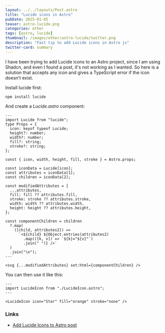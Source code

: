 ```yaml
---
layout: ../../layouts/Post.astro
title: "Lucide icons in Astro"
pubDate: 2025-01-05
teaser: astro-lucide.png
categories: other
tags: [astro, lucide]
thumbnail: /images/other/astro-lucide/twitter.png
description: "Fast tip to add Lucide icons in Astro js"
twitter-card: summary
---
```


I have been trying to add Lucide icons to an Astro project, since I am using Shadcn, and even I found a post, it's not working as I wanted. So here is a solution that accepts any icon and gives a TypeScript error if the icon doesn't exist.

Install lucide first:

`npm install lucide`

And create a _Lucide.astro_ component:

```astro
---
import Lucide from "lucide";
type Props = {
  icon: keyof typeof Lucide;
  height?: number;
  width?: number;
  fill?: string;
  stroke?: string;
};

const { icon, width, height, fill, stroke } = Astro.props;

const iconData = Lucide[icon];
const attributes = iconData[1];
const children = iconData[2];

const modifiedAttributes = {
  ...attributes,
  fill: fill ?? attributes.fill,
  stroke: stroke ?? attributes.stroke,
  width: width ?? attributes.width,
  height: height ?? attributes.height,
};

const componentChildren = children
  ?.map(
    ([child, attributes2]) =>
      `<${child} ${Object.entries(attributes2)
        .map(([k, v]) => `${k}="${v}"`)
        .join(" ")} />`
  )
  .join("\n");
---

<svg {...modifiedAttributes} set:html={componentChildren} />
```

You can then use it like this:

```astro
---
import LucideIcon from "./LucideIcon.astro";
---

<LucideIcon icon="Star" fill="orange" stroke="none" />
```

### Links

- [Add Lucide Icons to Astro post](https://dev.to/chantastic/add-lucide-icons-to-astro-42el)
